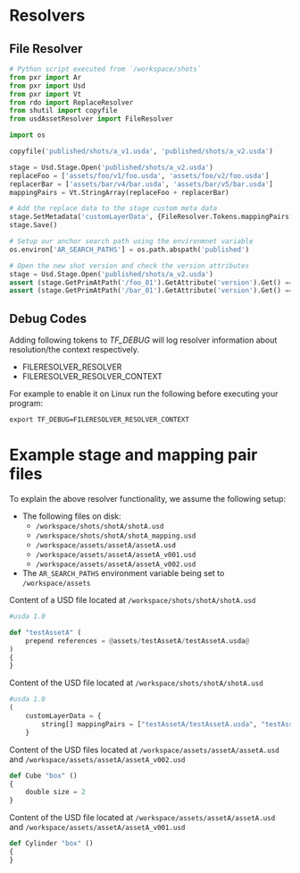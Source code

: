
# Resolvers
## File Resolver
```python
# Python script executed from `/workspace/shots`
from pxr import Ar
from pxr import Usd
from pxr import Vt
from rdo import ReplaceResolver
from shutil import copyfile
from usdAssetResolver import FileResolver

import os

copyfile('published/shots/a_v1.usda', 'published/shots/a_v2.usda')

stage = Usd.Stage.Open('published/shots/a_v2.usda')
replaceFoo = ['assets/foo/v1/foo.usda', 'assets/foo/v2/foo.usda']
replacerBar = ['assets/bar/v4/bar.usda', 'assets/bar/v5/bar.usda']
mappingPairs = Vt.StringArray(replaceFoo + replacerBar)

# Add the replace data to the stage custom meta data
stage.SetMetadata('customLayerData', {FileResolver.Tokens.mappingPairs: mappingPairs})
stage.Save()

# Setup our anchor search path using the environmnet variable
os.environ['AR_SEARCH_PATHS'] = os.path.abspath('published')

# Open the new shot version and check the version attributes
stage = Usd.Stage.Open('published/shots/a_v2.usda')
assert (stage.GetPrimAtPath('/foo_01').GetAttribute('version').Get() == "v2")
assert (stage.GetPrimAtPath('/bar_01').GetAttribute('version').Get() == "v5")
```

## Debug Codes

Adding following tokens to *TF_DEBUG* will log resolver information about resolution/the context respectively.
* FILERESOLVER_RESOLVER
* FILERESOLVER_RESOLVER_CONTEXT

For example to enable it on Linux run the following before executing your program:

```export TF_DEBUG=FILERESOLVER_RESOLVER_CONTEXT```
# Example stage and mapping pair files
To explain the above resolver functionality, we assume the following setup:
- The following files on disk:
    - `/workspace/shots/shotA/shotA.usd`
    - `/workspace/shots/shotA/shotA_mapping.usd`
    - `/workspace/assets/assetA/assetA.usd`
    - `/workspace/assets/assetA/assetA_v001.usd`
    - `/workspace/assets/assetA/assetA_v002.usd`
- The ```AR_SEARCH_PATHS``` environment variable being set to `/workspace/assets`

Content of a USD file located at `/workspace/shots/shotA/shotA.usd`
```python
#usda 1.0

def "testAssetA" (
	prepend references = @assets/testAssetA/testAssetA.usda@
)
{
}
```
Content of the USD file located at `/workspace/shots/shotA/shotA.usd`

```python
#usda 1.0
(
    customLayerData = {
        string[] mappingPairs = ["testAssetA/testAssetA.usda", "testAssetA/testAssetA_v001.usda"]
    }


```

Content of the USD files located at `/workspace/assets/assetA/assetA.usd` and `/workspace/assets/assetA/assetA_v002.usd`
```python
def Cube "box" ()
{
    double size = 2
}
```
Content of the USD file located at `/workspace/assets/assetA/assetA.usd` and `/workspace/assets/assetA/assetA_v001.usd`
```python
def Cylinder "box" ()
{
}
```